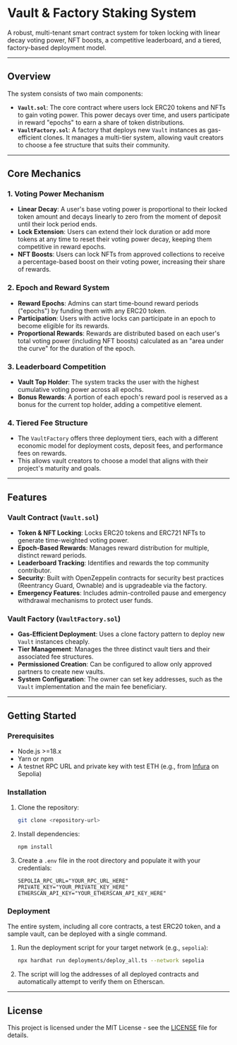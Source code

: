 # Vault & Factory Staking System

A robust, multi-tenant smart contract system for token locking with linear decay voting power, NFT boosts, a competitive leaderboard, and a tiered, factory-based deployment model.

---

## Overview

The system consists of two main components:

-   **`Vault.sol`**: The core contract where users lock ERC20 tokens and NFTs to gain voting power. This power decays over time, and users participate in reward "epochs" to earn a share of token distributions.
-   **`VaultFactory.sol`**: A factory that deploys new `Vault` instances as gas-efficient clones. It manages a multi-tier system, allowing vault creators to choose a fee structure that suits their community.

---

## Core Mechanics

### 1. Voting Power Mechanism

-   **Linear Decay**: A user's base voting power is proportional to their locked token amount and decays linearly to zero from the moment of deposit until their lock period ends.
-   **Lock Extension**: Users can extend their lock duration or add more tokens at any time to reset their voting power decay, keeping them competitive in reward epochs.
-   **NFT Boosts**: Users can lock NFTs from approved collections to receive a percentage-based boost on their voting power, increasing their share of rewards.

### 2. Epoch and Reward System

-   **Reward Epochs**: Admins can start time-bound reward periods ("epochs") by funding them with any ERC20 token.
-   **Participation**: Users with active locks can participate in an epoch to become eligible for its rewards.
-   **Proportional Rewards**: Rewards are distributed based on each user's total voting power (including NFT boosts) calculated as an "area under the curve" for the duration of the epoch.

### 3. Leaderboard Competition

-   **Vault Top Holder**: The system tracks the user with the highest cumulative voting power across all epochs.
-   **Bonus Rewards**: A portion of each epoch's reward pool is reserved as a bonus for the current top holder, adding a competitive element.

### 4. Tiered Fee Structure

-   The `VaultFactory` offers three deployment tiers, each with a different economic model for deployment costs, deposit fees, and performance fees on rewards.
-   This allows vault creators to choose a model that aligns with their project's maturity and goals.

---

## Features

### Vault Contract (`Vault.sol`)

-   **Token & NFT Locking**: Locks ERC20 tokens and ERC721 NFTs to generate time-weighted voting power.
-   **Epoch-Based Rewards**: Manages reward distribution for multiple, distinct reward periods.
-   **Leaderboard Tracking**: Identifies and rewards the top community contributor.
-   **Security**: Built with OpenZeppelin contracts for security best practices (Reentrancy Guard, Ownable) and is upgradeable via the factory.
-   **Emergency Features**: Includes admin-controlled pause and emergency withdrawal mechanisms to protect user funds.

### Vault Factory (`VaultFactory.sol`)

-   **Gas-Efficient Deployment**: Uses a clone factory pattern to deploy new `Vault` instances cheaply.
-   **Tier Management**: Manages the three distinct vault tiers and their associated fee structures.
-   **Permissioned Creation**: Can be configured to allow only approved partners to create new vaults.
-   **System Configuration**: The owner can set key addresses, such as the `Vault` implementation and the main fee beneficiary.

---

## Getting Started

### Prerequisites

-   Node.js >=18.x
-   Yarn or npm
-   A testnet RPC URL and private key with test ETH (e.g., from [Infura](https://infura.io) on Sepolia)

### Installation

1.  Clone the repository:
    ```bash
    git clone <repository-url>
    ```
2.  Install dependencies:
    ```bash
    npm install
    ```
3.  Create a `.env` file in the root directory and populate it with your credentials:
    ```
    SEPOLIA_RPC_URL="YOUR_RPC_URL_HERE"
    PRIVATE_KEY="YOUR_PRIVATE_KEY_HERE"
    ETHERSCAN_API_KEY="YOUR_ETHERSCAN_API_KEY_HERE"
    ```

### Deployment

The entire system, including all core contracts, a test ERC20 token, and a sample vault, can be deployed with a single command.

1.  Run the deployment script for your target network (e.g., `sepolia`):
    ```bash
    npx hardhat run deployments/deploy_all.ts --network sepolia
    ```
2.  The script will log the addresses of all deployed contracts and automatically attempt to verify them on Etherscan.

---

## License

This project is licensed under the MIT License - see the [LICENSE](LICENSE) file for details.
